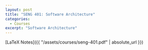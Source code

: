 ```yaml
---
layout: post
title: "SENG 401: Software Architecture"
categories:
  - Courses
excerpt: "Software Architecture"
---
```


[LaTeX Notes]({{ "/assets/courses/seng-401.pdf" | absolute_url }})
